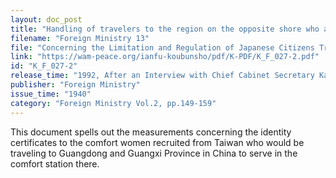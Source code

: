 ```yaml
---
layout: doc_post
title: "Handling of travelers to the region on the opposite shore who are admittedly unable to obtain the authorized certificates for reason of travel to China"
filename: "Foreign Ministry 13"
file: "Concerning the Limitation and Regulation of Japanese Citizens Traveling to China at the Time of the Sino-Japanese Incident; Summary of the Provisional Measures (Vol. 2)"
link: "https://wam-peace.org/ianfu-koubunsho/pdf/K-PDF/K_F_027-2.pdf"
id: "K_F_027-2"
release_time: "1992, After an Interview with Chief Cabinet Secretary Katō Kōichi"
publisher: "Foreign Ministry"
issue_time: "1940"
category: "Foreign Ministry Vol.2, pp.149-159"
---
```

This document spells out the measurements concerning the identity certificates to the comfort women recruited from Taiwan who would be traveling to Guangdong and Guangxi Province in China to serve in the comfort station there.
